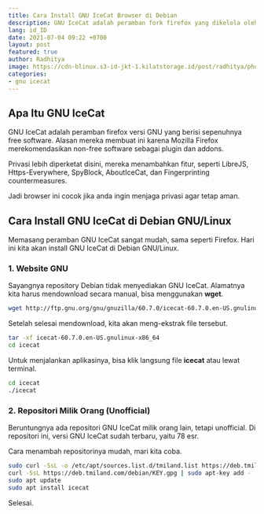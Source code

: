 ```yaml
---
title: Cara Install GNU IceCat Browser di Debian
description: GNU IceCat adalah peramban fork firefox yang dikelola oleh tim GNU
lang: id_ID
date: 2021-07-04 09:22 +0700
layout: post
featured: true
author: Radhitya
image: https://cdn-blinux.s3-id-jkt-1.kilatstorage.id/post/radhitya/photo_2021-07-03_10-28-00.jpg
categories:
- gnu icecat
---
```


## Apa Itu GNU IceCat
GNU IceCat adalah peramban firefox versi GNU yang berisi sepenuhnya free software. Alasan mereka membuat ini karena Mozilla Firefox merekomendasikan non-free software sebagai plugin dan addons.

Privasi lebih diperketat disini, mereka menambahkan fitur, seperti LibreJS, Https-Everywhere, SpyBlock, AboutIceCat, dan Fingerprinting countermeasures.

Jadi browser ini cocok jika anda ingin menjaga privasi agar tetap aman.
## Cara Install GNU IceCat di Debian GNU/Linux
Memasang peramban GNU IceCat sangat mudah, sama seperti Firefox. Hari ini kita akan install GNU IceCat di Debian GNU/Linux.

### 1. Website GNU
Sayangnya repository Debian tidak menyediakan GNU IceCat. Alamatnya kita harus mendownload secara manual, bisa menggunakan **wget**.
```bash
wget http://ftp.gnu.org/gnu/gnuzilla/60.7.0/icecat-60.7.0.en-US.gnulinux-x86_64.tar.bz2
```
Setelah selesai mendownload, kita akan meng-ekstrak file tersebut.
```bash
tar -xf icecat-60.7.0.en-US.gnulinux-x86_64
cd icecat
```
Untuk menjalankan aplikasinya, bisa klik langsung file **icecat** atau lewat terminal.
```bash
cd icecat
./icecat
```
### 2. Repositori Milik Orang (Unofficial)
Beruntungnya ada repositori GNU IceCat milik orang lain, tetapi unofficial. Di repositori ini, versi GNU IceCat sudah terbaru, yaitu 78 esr.

Cara menambah repositorinya mudah, mari kita coba.
```bash
sudo curl -SsL -o /etc/apt/sources.list.d/tmiland.list https://deb.tmiland.com/debian/tmiland.list
curl -SsL https://deb.tmiland.com/debian/KEY.gpg | sudo apt-key add -
sudo apt update
sudo apt install icecat
```

Selesai.
